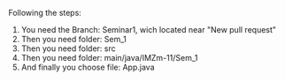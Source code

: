 Following the steps:


1. You need the Branch: Seminar1, wich located near "New pull request" 
2. Then you need folder: Sem_1 
3. Then you need folder: src
4. Then you need folder: main/java/IMZm-11/Sem_1
5. And finally you choose file: App.java


